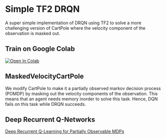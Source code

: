 # Simple TF2 DRQN
A super simple implementation of DRQN using TF2 to solve a more challenging version of CartPole where the velocity component of the observation is masked out.

## Train on Google Colab
[![Open In Colab](https://colab.research.google.com/assets/colab-badge.svg)](https://colab.research.google.com/github/jcformanek/Simple-TF2-DRQN)

## MaskedVelocityCartPole
We modify CartPole to make it a partially observed markov decision process (POMDP) by masking out the velocity components of the observation. This means that an agent needs memory inorder to solve this task. Hence, DQN fails on this task while DRQN succeeds.

## Deep Recurrent Q-Networks
[Deep Recurrent Q-Learning for Partially Observable MDPs](https://arxiv.org/pdf/1507.06527.pdf)
